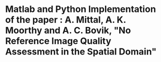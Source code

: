 # Matlab and Python Implementation of the paper : A. Mittal, A. K. Moorthy and A. C. Bovik, "No Reference Image Quality Assessment in the Spatial Domain"